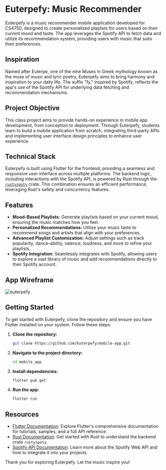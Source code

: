 # Euterpefy: Music Recommender

Euterpefy is a music recommender mobile application developed for CS4750, designed to create
personalized playlists for users based on their current mood and taste. The app leverages the
Spotify API to fetch data and utilize its recommendation system, providing users with music that
suits their preferences.

## Inspiration

Named after Euterpe, one of the nine Muses in Greek mythology known as the muse of music and lyric
poetry, Euterpefy aims to bring harmony and inspiration to your daily life. The suffix "fy,"
inspired by Spotify, reflects the app's use of the Spotify API for underlying data fetching and
recommendation mechanisms.

## Project Objective

This class project aims to provide hands-on experience in mobile app development, from conception to
deployment. Through Euterpefy, students learn to build a mobile application from scratch,
integrating third-party APIs and implementing user interface design principles to enhance user
experience.

## Technical Stack

Euterpefy is built using Flutter for the frontend, providing a seamless and responsive user
interface across multiple platforms. The backend logic, including interactions with the Spotify API,
is powered by Rust through the [`rustyspoty`](https://github.com/bluesimp1102/rustyspoty) crate.
This combination ensures an efficient performance, leveraging Rust's safety and
concurrency features.

## Features

- **Mood-Based Playlists:** Generate playlists based on your current mood, ensuring the music
  matches how you feel.
- **Personalized Recommendations:** Utilize your music taste to recommend songs and artists that
  align with your preferences.
- **Advanced Playlist Customization:** Adjust settings such as track popularity, dance-ability,
  valence, loudness, and more to refine your playlists.
- **Spotify Integration:** Seamlessly integrates with Spotify, allowing users to explore a vast
  library of music and add recommendations directly to their Spotify account.

## App Wireframe

![euterpefy](https://github.com/Euterpefy/mobile-app/assets/88558991/6187d469-bf07-4c8f-80f0-5da19d38b16d)

## Getting Started

To get started with Euterpefy, clone the repository and ensure you have Flutter installed on your
system. Follow these steps:

1. **Clone the repository:**

    ```sh
    git clone https://github.com/Euterpefy/mobile-app.git
    ```

2. **Navigate to the project directory:**

    ```sh
    cd mobile_app
    ```

3. **Install dependencies:**

    ```sh
    flutter pub get
    ```

4. **Run the app:**

    ```sh
    flutter run
    ```

## Resources

- [Flutter Documentation](https://docs.flutter.dev/): Explore Flutter's comprehensive documentation
  for tutorials, samples, and a full API reference.
- [Rust Documentation](https://www.rust-lang.org/learn): Get started with Rust to understand the
  backend crate `rustyspoty`.
- [Spotify API Documentation](https://developer.spotify.com/documentation/web-api/): Learn more
  about the Spotify Web API and how to integrate it into your projects.

Thank you for exploring Euterpefy. Let the music inspire you!

